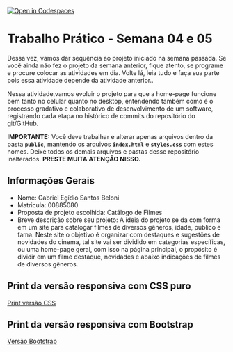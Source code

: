 [![Open in Codespaces](https://classroom.github.com/assets/launch-codespace-2972f46106e565e64193e422d61a12cf1da4916b45550586e14ef0a7c637dd04.svg)](https://classroom.github.com/open-in-codespaces?assignment_repo_id=18923496)
# Trabalho Prático - Semana 04 e 05

Dessa vez, vamos dar sequência ao projeto iniciado na semana passada. Se você ainda não fez o projeto da semana anterior, fique atento, se programe e procure colocar as atividades em dia. Volte lá, leia tudo e faça sua parte pois essa atividade depende da atividade anterior..

Nessa atividade,vamos evoluir o projeto para que a home-page funcione bem tanto no celular quanto no desktop, entendendo também como é o processo gradativo e colaborativo de desenvolvimento de um software, registrando cada etapa no histórico de commits do repositório do git/GitHub.

**IMPORTANTE:** Você deve trabalhar e alterar apenas arquivos dentro da pasta **`public`,** mantendo os arquivos **`index.html`** e **`styles.css`** com estes nomes. Deixe todos os demais arquivos e pastas desse repositório inalterados. **PRESTE MUITA ATENÇÃO NISSO.**

## Informações Gerais

- Nome: Gabriel Egídio Santos Beloni
- Matricula: 00885080
- Proposta de projeto escolhida: Catálogo de Filmes
- Breve descrição sobre seu projeto: A ideia do projeto se da com forma em um site para catalogar filmes de diversos gêneros, idade, público e fama. Neste site o objetivo é organizar com destaques e sugestões de novidades do cinema, tal site vai ser dividido em categorias específicas, ou uma home-page geral, com isso na página principal, o propósito é dividir em um filme destaque, novidades e abaixo indicações de filmes de diversos gêneros.

## Print da versão responsiva com CSS puro

[Print versão CSS](public/printCSS.png)

## Print da versão responsiva com Bootstrap

[Versão Bootstrap](public/printBootstrap.png)
